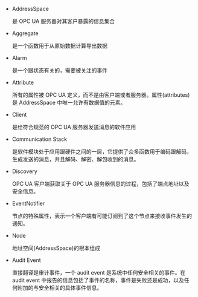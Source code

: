 - AddressSpace

  是 OPC UA 服务器对其客户暴露的信息集合

- Aggregate

  是一个函数用于从原始数据计算导出数据

- Alarm

  是一个跟状态有关的，需要被关注的事件

- Attribute

  所有的属性被 OPC UA 定义，而不是由客户端或者服务器。属性(attributes)是 AddressSpace 中唯一允许有数据值的元素。

- Client

  是给符合规范的 OPC UA 服务器发送消息的软件应用

- Communication Stack

  是软件模块处于应用跟硬件之间的一层，它提供了众多函数用于编码跟解码，生成发送的消息，并且解码、解密、解包收到的消息。

- Discovery

  OPC UA 客户端获取关于 OPC UA 服务器信息的过程，包括了端点地址以及安全信息。

- EventNotifier

  节点的特殊属性，表示一个客户端有可能订阅到了这个节点来接收事件发生的通知。

- Node

  地址空间(AddressSpace)的根本组成

- Audit Event

  直接翻译是审计事件，一个 audit event 是系统中任何安全相关的事件。在 audit event 中报告的信息包括了事件的名称，事件是失败还是成功，以及任何附加的与安全相关的具体事件信息。
